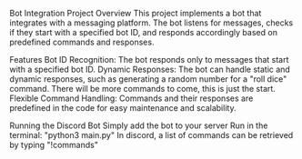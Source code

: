 Bot Integration Project
Overview
This project implements a bot that integrates with a messaging platform. The bot listens for messages, checks if they start with a specified bot ID, and responds accordingly based on predefined commands and responses.

Features
Bot ID Recognition: The bot responds only to messages that start with a specified bot ID.
Dynamic Responses: The bot can handle static and dynamic responses, such as generating a random number for a "roll dice" command. There will be more commands to come, this is just the start.
Flexible Command Handling: Commands and their responses are predefined in the code for easy maintenance and scalability.


Running the Discord Bot
  Simply add the bot to your server
  Run in the terminal: "python3 main.py"
  In discord, a list of commands can be retrieved by typing "!commands"

